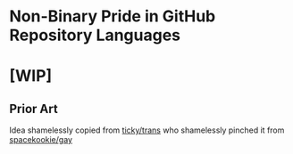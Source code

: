 # Non-Binary Pride in GitHub Repository Languages

# [WIP]

<!--
![Screenshot, showing Go in blue, XSLT in pink, EmberScript in off-white, Gnuplot in a slightly paler pink, and Processing in a slightly darker blue](screenshot.png)

## Testing the programs

Yes, they all at least run, some even do something!

- `stripe-1.go` was tested in [The Go Playground](https://play.golang.org/p/YgsgePLPlLd)
- `stripe-2.xslt` was tested with [This XSL Transformation tool](http://www.utilities-online.info/xsltransformation/) and an XML document with at least a valid root element.
- `stripe-3.emberscript` was tested with the EmberScript editors on <emberscript.com>, and then [Ember Twiddle](https://ember-twiddle.com)
- `stripe-4.plt` was tested using `gnuplot -p stripe-4.plt`
- `stripe-5.pde` was tested using [Processing for macOS](https://processing.org)
-->

## Prior Art

Idea shamelessly copied from [ticky/trans](https://github.com/ticky/trans) who shamelessly pinched it from [spacekookie/gay](https://github.com/spacekookie/gay)
